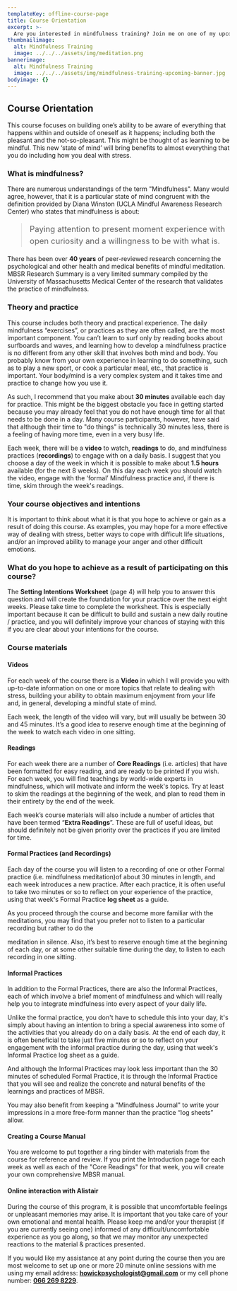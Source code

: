 ```yaml
---
templateKey: offline-course-page
title: Course Orientation
excerpt: >-
  Are you interested in mindfulness training? Join me on one of my upcoming courses.
thumbnailimage:
  alt: Mindfulness Training
  image: ../../../assets/img/meditation.png
bannerimage:
  alt: Mindfulness Training
  image: ../../../assets/img/mindfulness-training-upcoming-banner.jpg
bodyimage: {}
---
```


## Course Orientation

This course focuses on building one’s ability to be aware of everything that happens within and outside of oneself as it happens; including both the pleasant and the not-so-pleasant. This might be thought of as learning to be mindful. This new ‘state of mind’ will bring benefits to almost everything that you do including how you deal with stress.

### What is mindfulness?

There are numerous understandings of the term "Mindfulness". Many would agree, however, that it is a particular state of mind congruent with the definition provided by Diana Winston (UCLA Mindful Awareness Research Center) who states that mindfulness is about:

<blockquote style="font-size: 18px;line-height:1.5">
  Paying attention to present moment experience with open curiosity
  and a willingness to be with what is.
</blockquote>

There has been over **40 years** of peer-reviewed research concerning the psychological and other health and medical benefits of mindful meditation. MBSR Research Summary is a very limited summary compiled by the University of Massachusetts Medical Center of the research that validates the practice of mindfulness.

### Theory and practice

This course includes both theory and practical experience. The daily mindfulness “exercises”, or practices as they are often called, are the most important component. You can’t learn to surf only by reading books about surfboards and waves, and learning how to develop a mindfulness practice is no different from any other skill that involves both mind and body. You probably know from your own experience in learning to do something, such as to play a new sport, or cook a particular meal, etc., that practice is important. Your body/mind is a very complex system and it takes time and practice to change how you use it.

As such, I recommend that you make about **30 minutes** available each day for practice. This might be the biggest obstacle you face in getting started because you may already feel that you do not have enough time for all that needs to be done in a day. Many course participants, however, have said that although their time to "do things" is technically 30 minutes less, there is a feeling of having more time, even in a very busy life.

Each week, there will be a **video** to watch, **readings** to do, and mindfulness practices (**recordings**) to engage with on a daily basis. I suggest that you choose a day of the week in which it is possible to make about **1.5 hours** available (for the next 8 weeks). On this day each week you should watch the video, engage with the ‘formal’ Mindfulness practice and, if there is time, skim through the week's readings.

### Your course objectives and intentions

It is important to think about what it is that you hope to achieve or gain as a result of doing this course. As examples, you may hope for a more effective way of dealing with stress, better ways to cope with difficult life situations, and/or an improved ability to manage your anger and other difficult emotions.

### What do you hope to achieve as a result of participating on this course?

The **Setting Intentions Worksheet** (page 4) will help you to answer this question and will create the foundation for your practice over the next eight weeks. Please take time to complete the worksheet. This is especially important because it can be difficult to build and sustain a new daily routine / practice, and you will definitely improve your chances of staying with this if you are clear about your intentions for the course.

### Course materials

#### Videos

For each week of the course there is a **Video** in which I will provide you with up-to-date information on one or more topics that relate to dealing with stress, building your ability to obtain maximum enjoyment from your life and, in general, developing a mindful state of mind.

Each week, the length of the video will vary, but will usually be between 30 and 45 minutes. It’s a good idea to reserve enough time at the beginning of the week to watch each video in one sitting.

#### Readings

For each week there are a number of **Core Readings** (i.e. articles) that have been formatted for easy reading, and are ready to be printed if you wish. For each week, you will find teachings by world-wide experts in mindfulness, which will motivate and inform the week's topics. Try at least to skim the readings at the beginning of the week, and plan to read them in their entirety by the end of the week.

Each week’s course materials will also include a number of articles that have been termed “**Extra Readings**”. These are full of useful ideas, but should definitely not be given priority over the practices if you are limited for time.

#### Formal Practices (and Recordings)

Each day of the course you will listen to a recording of one or other Formal practice (i.e. mindfulness meditation)of about 30 minutes in length, and each week introduces a new practice. After each practice, it is often useful to take two minutes or so to reflect on your experience of the practice, using that week's Formal Practice **log sheet** as a guide.

As you proceed through the course and become more familiar with the meditations, you may find that you prefer not to listen to a particular recording but rather to do the

meditation in silence. Also, it’s best to reserve enough time at the beginning of each day, or at some other suitable time during the day, to listen to each recording in one sitting.

#### Informal Practices

In addition to the Formal Practices, there are also the Informal Practices, each of which involve a brief moment of mindfulness and which will really help you to integrate mindfulness into every aspect of your daily life.

Unlike the formal practice, you don't have to schedule this into your day, it's simply about having an intention to bring a special awareness into some of the activities that you already do on a daily basis. At the end of each day, it is often beneficial to take just five minutes or so to reflect on your engagement with the informal practice during the day, using that week's Informal Practice log sheet as a guide.

And although the Informal Practices may look less important than the 30 minutes of scheduled Formal Practice, it is through the Informal Practice that you will see and realize the concrete and natural benefits of the learnings and practices of MBSR.

You may also benefit from keeping a "Mindfulness Journal" to write your impressions in a more free-form manner than the practice “log sheets” allow.

#### Creating a Course Manual

You are welcome to put together a ring binder with materials from the course for reference and review. If you print the Introduction page for each week as well as each of the "Core Readings" for that week, you will create your own comprehensive MBSR manual.

#### Online interaction with Alistair

During the course of this program, it is possible that uncomfortable feelings or unpleasant memories may arise. It is important that you take care of your own emotional and mental health. Please keep me and/or your therapist (if you are currently seeing one) informed of any difficult/uncomfortable experience as you go along, so that we may monitor any unexpected reactions to the material & practices presented.

If you would like my assistance at any point during the course then you are most welcome to set up one or more 20 minute online sessions with me using my email address: **[howickpsychologist@gmail.com](mailto:howickpsychologist@gmail.com)** or my cell phone number: **[066 269 8229](tel:+27662698229)**.
